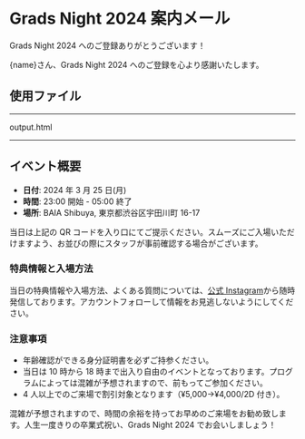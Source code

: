 # Grads Night 2024 案内メール

Grads Night 2024 へのご登録ありがとうございます！


{name}さん、Grads Night 2024 へのご登録を心より感謝いたします。

## 使用ファイル

***
output.html
***

## イベント概要

- **日付**: 2024 年 3 月 25 日(月)
- **時間**: 23:00 開始 - 05:00 終了
- **場所**: BAIA Shibuya, 東京都渋谷区宇田川町 16-17


当日は上記の QR コードを入り口にてご提示ください。スムーズにご入場いただけますよう、お並びの際にスタッフが事前確認する場合がございます。

### 特典情報と入場方法

当日の特典情報や入場方法、よくある質問については、[公式 Instagram](https://www.instagram.com/grads_night_2024/)から随時発信しております。アカウントフォローして情報をお見逃しないようにしてください。

### 注意事項

- 年齢確認ができる身分証明書を必ずご持参ください。
- 当日は 10 時から 18 時まで出入り自由のイベントとなっております。プログラムによっては混雑が予想されますので、前もってご参加ください。
- 4 人以上でのご来場で割引対象となります（¥5,000→¥4,000/2D 付き）。

混雑が予想されますので、時間の余裕を持ってお早めのご来場をお勧め致します。人生一度きりの卒業式祝い、Grads Night 2024 でお会いしましょう！
